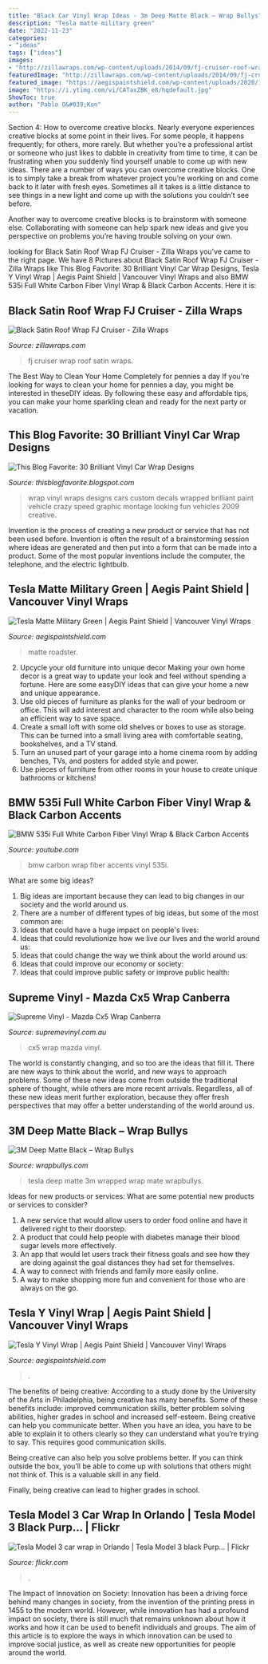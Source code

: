 ```yaml
---
title: "Black Car Vinyl Wrap Ideas - 3m Deep Matte Black – Wrap Bullys"
description: "Tesla matte military green"
date: "2022-11-23"
categories:
- "ideas"
tags: ["ideas"]
images:
- "http://zillawraps.com/wp-content/uploads/2014/09/fj-cruiser-roof-wrap-dfw.jpg"
featuredImage: "http://zillawraps.com/wp-content/uploads/2014/09/fj-cruiser-roof-wrap-dfw.jpg"
featured_image: "https://aegispaintshield.com/wp-content/uploads/2020/10/tesla-model-3-military-matte-green.jpg"
image: "https://i.ytimg.com/vi/CATaxZBK_e8/hqdefault.jpg"
ShowToc: true
author: "Pablo O&#039;Kon"
---
```



Section 4: How to overcome creative blocks.
Nearly everyone experiences creative blocks at some point in their lives. For some people, it happens frequently; for others, more rarely. But whether you’re a professional artist or someone who just likes to dabble in creativity from time to time, it can be frustrating when you suddenly find yourself unable to come up with new ideas.
There are a number of ways you can overcome creative blocks. One is to simply take a break from whatever project you’re working on and come back to it later with fresh eyes. Sometimes all it takes is a little distance to see things in a new light and come up with the solutions you couldn’t see before.

Another way to overcome creative blocks is to brainstorm with someone else. Collaborating with someone can help spark new ideas and give you perspective on problems you’re having trouble solving on your own.

	

		
looking for Black Satin Roof Wrap FJ Cruiser - Zilla Wraps you've came to the right page. We have 8 Pictures about Black Satin Roof Wrap FJ Cruiser - Zilla Wraps like This Blog Favorite: 30 Brilliant Vinyl Car Wrap Designs, Tesla Y Vinyl Wrap | Aegis Paint Shield | Vancouver Vinyl Wraps and also BMW 535i Full White Carbon Fiber Vinyl Wrap &amp; Black Carbon Accents. Here it is:
		
    
## Black Satin Roof Wrap FJ Cruiser - Zilla Wraps

<img loading=lazy src="http://zillawraps.com/wp-content/uploads/2014/09/fj-cruiser-roof-wrap-dfw.jpg" onerror="this.onerror=null;this.src='https://tse1.mm.bing.net/th?id=OIP.KusOXWx5_VqME23fnvTCwAHaE8&amp;pid=15.1';" alt="Black Satin Roof Wrap FJ Cruiser - Zilla Wraps">

_Source: zillawraps.com_

>fj cruiser wrap roof satin wraps. 

	

The Best Way to Clean Your Home Completely for pennies a day
If you're looking for ways to clean your home for pennies a day, you might be interested in theseDIY ideas. By following these easy and affordable tips, you can make your home sparkling clean and ready for the next party or vacation.

    
## This Blog Favorite: 30 Brilliant Vinyl Car Wrap Designs

<img loading=lazy src="https://4.bp.blogspot.com/_BDYgjwkEBQw/SxGY6PIs9XI/AAAAAAAABW0/8IG6z_u8xiI/s1600/Car+Wrap+Designs+1.jpg" onerror="this.onerror=null;this.src='https://tse1.mm.bing.net/th?id=OIP.DWyxRqt5PgTsNa_ybVnPewAAAA&amp;pid=15.1';" alt="This Blog Favorite: 30 Brilliant Vinyl Car Wrap Designs">

_Source: thisblogfavorite.blogspot.com_

>wrap vinyl wraps designs cars custom decals wrapped brilliant paint vehicle crazy speed graphic montage looking fun vehicles 2009 creative. 

	

Invention is the process of creating a new product or service that has not been used before. Invention is often the result of a brainstorming session where ideas are generated and then put into a form that can be made into a product. Some of the most popular inventions include the computer, the telephone, and the electric lightbulb.

    
## Tesla Matte Military Green | Aegis Paint Shield | Vancouver Vinyl Wraps

<img loading=lazy src="https://aegispaintshield.com/wp-content/uploads/2020/10/tesla-model-3-military-matte-green.jpg" onerror="this.onerror=null;this.src='https://tse4.mm.bing.net/th?id=OIP.x2LlQ8sYMRa_SHAxSF6olQHaLH&amp;pid=15.1';" alt="Tesla Matte Military Green | Aegis Paint Shield | Vancouver Vinyl Wraps">

_Source: aegispaintshield.com_

>matte roadster. 

	

2. Upcycle your old furniture into unique decor
Making your own home decor is a great way to update your look and feel without spending a fortune. Here are some easyDIY ideas that can give your home a new and unique appearance. 
1. Use old pieces of furniture as planks for the wall of your bedroom or office. This will add interest and character to the room while also being an efficient way to save space.
2. Create a small loft with some old shelves or boxes to use as storage. This can be turned into a small living area with comfortable seating, bookshelves, and a TV stand.
3. Turn an unused part of your garage into a home cinema room by adding benches, TVs, and posters for added style and power.
4. Use pieces of furniture from other rooms in your house to create unique bathrooms or kitchens!

    
## BMW 535i Full White Carbon Fiber Vinyl Wrap &amp; Black Carbon Accents

<img loading=lazy src="https://i.ytimg.com/vi/CATaxZBK_e8/hqdefault.jpg" onerror="this.onerror=null;this.src='https://tse1.mm.bing.net/th?id=OIP.hpsWn0BlTi8227bWtnWVsAHaFj&amp;pid=15.1';" alt="BMW 535i Full White Carbon Fiber Vinyl Wrap &amp; Black Carbon Accents">

_Source: youtube.com_

>bmw carbon wrap fiber accents vinyl 535i. 

	

What are some big ideas?
1. Big ideas are important because they can lead to big changes in our society and the world around us.
2. There are a number of different types of big ideas, but some of the most common are: 
3. Ideas that could have a huge impact on people's lives: 
4. Ideas that could revolutionize how we live our lives and the world around us: 
5. Ideas that could change the way we think about the world around us: 
6. Ideas that could improve our economy or society: 
7. Ideas that could improve public safety or improve public health: 


    
## Supreme Vinyl - Mazda Cx5 Wrap Canberra

<img loading=lazy src="http://supremevinyl.com.au/assets/media/slider_product/1415/cx5/4.jpg" onerror="this.onerror=null;this.src='https://tse1.mm.bing.net/th?id=OIP.MG-2VPA6PPikrIHWfJZ2TAHaE7&amp;pid=15.1';" alt="Supreme Vinyl - Mazda Cx5 Wrap Canberra">

_Source: supremevinyl.com.au_

>cx5 wrap mazda vinyl. 

	

The world is constantly changing, and so too are the ideas that fill it. There are new ways to think about the world, and new ways to approach problems. Some of these new ideas come from outside the traditional sphere of thought, while others are more recent arrivals. Regardless, all of these new ideas merit further exploration, because they offer fresh perspectives that may offer a better understanding of the world around us.

    
## 3M Deep Matte Black – Wrap Bullys

<img loading=lazy src="https://i0.wp.com/wrapbullys.com/wp-content/uploads/2018/05/Tesla-S-Deep-Mate-Black2-copy.jpg?resize=1100%2C733&amp;ssl=1" onerror="this.onerror=null;this.src='https://tse3.mm.bing.net/th?id=OIP.Rh52fNZe1gKQW4XUw5SRaAHaE7&amp;pid=15.1';" alt="3M Deep Matte Black – Wrap Bullys">

_Source: wrapbullys.com_

>tesla deep matte 3m wrapped wrap mate wrapbullys. 

	

Ideas for new products or services: What are some potential new products or services to consider?
1. A new service that would allow users to order food online and have it delivered right to their doorstep.
2. A product that could help people with diabetes manage their blood sugar levels more effectively.
3. An app that would let users track their fitness goals and see how they are doing against the goal distances they had set for themselves.
4. A way to connect with friends and family more easily online.
5. A way to make shopping more fun and convenient for those who are always on the go.

    
## Tesla Y Vinyl Wrap | Aegis Paint Shield | Vancouver Vinyl Wraps

<img loading=lazy src="https://aegispaintshield.com/wp-content/uploads/2021/02/tesla-y-vinyl-wrap.jpg" onerror="this.onerror=null;this.src='https://tse3.mm.bing.net/th?id=OIP.aWpz8fkWaBW7YRB3KfRaJAHaLH&amp;pid=15.1';" alt="Tesla Y Vinyl Wrap | Aegis Paint Shield | Vancouver Vinyl Wraps">

_Source: aegispaintshield.com_

>. 

	

The benefits of being creative:
According to a study done by the University of the Arts in Philadelphia, being creative has many benefits. Some of these benefits include: improved communication skills, better problem solving abilities, higher grades in school and increased self-esteem.
Being creative can help you communicate better. When you have an idea, you have to be able to explain it to others clearly so they can understand what you’re trying to say. This requires good communication skills.

Being creative can also help you solve problems better. If you can think outside the box, you’ll be able to come up with solutions that others might not think of. This is a valuable skill in any field.

Finally, being creative can lead to higher grades in school.

    
## Tesla Model 3 Car Wrap In Orlando | Tesla Model 3 Black Purp… | Flickr

<img loading=lazy src="https://live.staticflickr.com/7870/40606886803_d946206ddd_b.jpg" onerror="this.onerror=null;this.src='https://tse2.mm.bing.net/th?id=OIP.Q1rfVD5gYwaTULRp5IaJ_AHaF0&amp;pid=15.1';" alt="Tesla Model 3 car wrap in Orlando | Tesla Model 3 black Purp… | Flickr">

_Source: flickr.com_

>. 

	

The Impact of Innovation on Society:
Innovation has been a driving force behind many changes in society, from the invention of the printing press in 1455 to the modern world. However, while innovation has had a profound impact on society, there is still much that remains unknown about how it works and how it can be used to benefit individuals and groups. The aim of this article is to explore the ways in which innovation can be used to improve social justice, as well as create new opportunities for people around the world.

